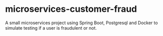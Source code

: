 # microservices-customer-fraud
A small microservices project using Spring Boot, Postgresql and Docker to simulate testing if a user is fraudulent or not.
